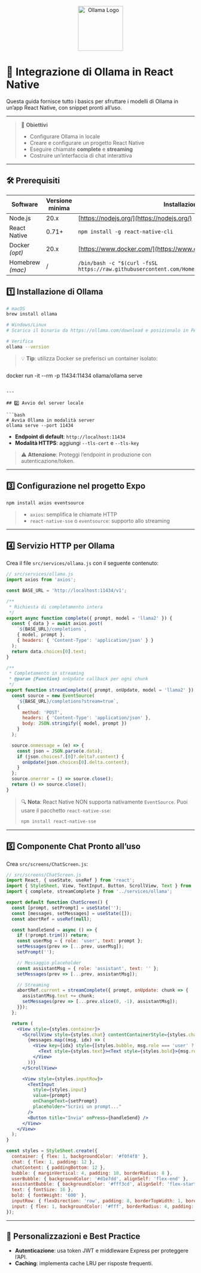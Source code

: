 <p align="center">
  <img src="https://raw.githubusercontent.com/ollama/ollama/main/assets/ollama-logo.png" alt="Ollama Logo" width="120" />
</p>

# 🦙 Integrazione di Ollama in React Native

Questa guida fornisce tutto i basics per sfruttare i modelli di Ollama in un’app React Native, con snippet pronti all’uso.

---

> 🚀 **Obiettivi**
>
> * Configurare Ollama in locale
> * Creare e configurare un progetto React Native
> * Eseguire chiamate **complete** e **streaming**
> * Costruire un’interfaccia di chat interattiva

---

## 🛠 Prerequisiti

| Software         | Versione minima | Installazione                                                                                     |
| ---------------- | --------------- | ------------------------------------------------------------------------------------------------- |
| Node.js          | 20.x            | [https://nodejs.org/](https://nodejs.org/)                                                        |
| React Native     | 0.71+           | `npm install -g react-native-cli`                                                                 |
| Docker *(opt)*   | 20.x            | [https://www.docker.com/](https://www.docker.com/)                                                |
| Homebrew *(mac)* | /               | `/bin/bash -c "$(curl -fsSL https://raw.githubusercontent.com/Homebrew/install/HEAD/install.sh)"` |

## 1️⃣ Installazione di Ollama

```bash
# macOS
brew install ollama

# Windows/Linux
# Scarica il binario da https://ollama.com/download e posizionalo in PATH

# Verifica
ollama --version
```

> 💡 **Tip**: utilizza Docker se preferisci un container isolato:
>
> ```bash
> ```

docker run -it --rm -p 11434:11434 ollama/ollama serve

````

---

## 2️⃣ Avvio del server locale

```bash
# Avvia Ollama in modalità server
ollama serve --port 11434
````

* **Endpoint di default**: `http://localhost:11434`
* **Modalità HTTPS**: aggiungi `--tls-cert` e `--tls-key`

> ⚠️ **Attenzione**: Proteggi l’endpoint in produzione con autenticazione/token.

---

## 3️⃣ Configurazione nel progetto Expo

```bash
npm install axios eventsource
```
> * `axios`: semplifica le chiamate HTTP
> * `react-native-sse` o `eventsource`: supporto allo streaming

---

## 4️⃣ Servizio HTTP per Ollama

Crea il file `src/services/ollama.js` con il seguente contenuto:

```js
// src/services/ollama.js
import axios from 'axios';

const BASE_URL = 'http://localhost:11434/v1';

/**
 * Richiesta di completamento intera
 */
export async function complete({ prompt, model = 'llama2' }) {
  const { data } = await axios.post(
    `${BASE_URL}/completions`,
    { model, prompt },
    { headers: { 'Content-Type': 'application/json' } }
  );
  return data.choices[0].text;
}

/**
 * Completamento in streaming
 * @param {Function} onUpdate callback per ogni chunk
 */
export function streamComplete({ prompt, onUpdate, model = 'llama2' }) {
  const source = new EventSource(
    `${BASE_URL}/completions?stream=true`,
    { 
      method: 'POST',
      headers: { 'Content-Type': 'application/json' },
      body: JSON.stringify({ model, prompt })
    }
  );

  source.onmessage = (e) => {
    const json = JSON.parse(e.data);
    if (json.choices?.[0]?.delta?.content) {
      onUpdate(json.choices[0].delta.content);
    }
  };
  source.onerror = () => source.close();
  return () => source.close();
}
```

> 🔍 **Nota**: React Native NON supporta nativamente `EventSource`. Puoi usare il pacchetto `react-native-sse`:
>
> ```bash
> npm install react-native-sse
> ```

---

## 5️⃣ Componente Chat Pronto all’uso

Crea `src/screens/ChatScreen.js`:

```jsx
// src/screens/ChatScreen.js
import React, { useState, useRef } from 'react';
import { StyleSheet, View, TextInput, Button, ScrollView, Text } from 'react-native';
import { complete, streamComplete } from '../services/ollama';

export default function ChatScreen() {
  const [prompt, setPrompt] = useState('');
  const [messages, setMessages] = useState([]);
  const abortRef = useRef(null);

  const handleSend = async () => {
    if (!prompt.trim()) return;
    const userMsg = { role: 'user', text: prompt };
    setMessages(prev => [...prev, userMsg]);
    setPrompt('');

    // Messaggio placeholder
    const assistantMsg = { role: 'assistant', text: '' };
    setMessages(prev => [...prev, assistantMsg]);

    // Streaming
    abortRef.current = streamComplete({ prompt, onUpdate: chunk => {
      assistantMsg.text += chunk;
      setMessages(prev => [...prev.slice(0, -1), assistantMsg]);
    }});
  };

  return (
    <View style={styles.container}>
      <ScrollView style={styles.chat} contentContainerStyle={styles.chatContent}>
        {messages.map((msg, idx) => (
          <View key={idx} style={[styles.bubble, msg.role === 'user' ? styles.userBubble : styles.assistantBubble]}>
            <Text style={styles.text}><Text style={styles.bold}>{msg.role}:</Text> {msg.text}</Text>
          </View>
        ))}
      </ScrollView>

      <View style={styles.inputRow}>
        <TextInput
          style={styles.input}
          value={prompt}
          onChangeText={setPrompt}
          placeholder="Scrivi un prompt..."
        />
        <Button title="Invia" onPress={handleSend} />
      </View>
    </View>
  );
}

const styles = StyleSheet.create({
  container: { flex: 1, backgroundColor: '#f0f4f8' },
  chat: { flex: 1, padding: 12 },
  chatContent: { paddingBottom: 12 },
  bubble: { marginVertical: 4, padding: 10, borderRadius: 8 },
  userBubble: { backgroundColor: '#d1e7dd', alignSelf: 'flex-end' },
  assistantBubble: { backgroundColor: '#fff3cd', alignSelf: 'flex-start' },
  text: { fontSize: 16 },
  bold: { fontWeight: '600' },
  inputRow: { flexDirection: 'row', padding: 8, borderTopWidth: 1, borderColor: '#ccc' },
  input: { flex: 1, backgroundColor: '#fff', borderRadius: 4, padding: 10, marginRight: 8 }
});
```

---

## 🎨 Personalizzazioni e Best Practice

* **Autenticazione**: usa token JWT e middleware Express per proteggere l’API.
* **Caching**: implementa cache LRU per risposte frequenti.
